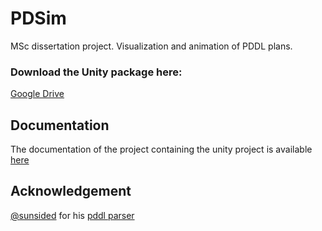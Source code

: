 # PDSim
 MSc dissertation project. Visualization and animation of PDDL plans.

### Download the Unity package here:
[Google Drive](https://drive.google.com/file/d/1XtCHacrDe1JpxxFB-zmvDv4xmHE8vnGu/view?usp=sharing)


## Documentation
The documentation of the project containing the unity project is available [here](https://docs.google.com/document/d/1vBPuKCpab_yow1uSjSZyELfBAA3isySp8ECWjnVoWls/edit?usp=sharing) 

## Acknowledgement
[@sunsided](https://github.com/sunsided) for his [pddl parser](https://github.com/sunsided/pddl)
